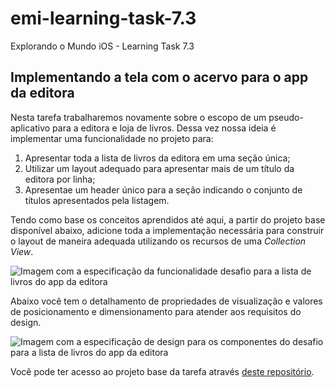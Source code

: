 # emi-learning-task-7.3
Explorando o Mundo iOS - Learning Task 7.3

## Implementando a tela com o acervo para o app da editora

Nesta tarefa trabalharemos novamente sobre o escopo de um pseudo-aplicativo para a editora e loja de livros. Dessa vez nossa ideia é implementar uma funcionalidade no projeto para:

1. Apresentar toda a lista de livros da editora em uma seção única;
1. Utilizar um layout adequado para apresentar mais de um título da editora por linha;
1. Apresentae um header único para a seção indicando o conjunto de títulos apresentados pela listagem.

Tendo como base os conceitos aprendidos até aqui, a partir do projeto base disponível abaixo, adicione toda a implementação necessária para construir o layout de maneira adequada utilizando os recursos de uma _Collection View_.

![Imagem com a especificação da funcionalidade desafio para a lista de livros do app da editora](https://raw.githubusercontent.com/zup-academy/materiais-publicos-treinamentos/main/explorando-o-mundo-ios/imagens/collection-views-lt3-especificacao-alvo.jpg?raw=true)

Abaixo você tem o detalhamento de propriedades de visualização e valores de posicionamento e dimensionamento para atender aos requisitos do design.

![Imagem com a especificação de design para os componentes do desafio para a lista de livros do app da editora](https://raw.githubusercontent.com/zup-academy/materiais-publicos-treinamentos/main/explorando-o-mundo-ios/imagens/collection-views-lt3-especificacao-de-design.jpg?raw=true)

Você pode ter acesso ao projeto base da tarefa através [deste repositório](https://github.com/rafaelrollozup/emi-learning-task-7.3).

